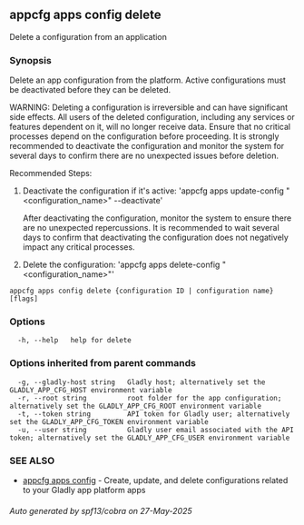 ## appcfg apps config delete

Delete a configuration from an application

### Synopsis


Delete an app configuration from the platform. Active configurations must be deactivated before they can be deleted.

WARNING: Deleting a configuration is irreversible and can have significant side effects. All users of the deleted configuration, including any services or features dependent on it, will no longer receive data. Ensure that no critical processes depend on the configuration before proceeding. It is strongly recommended to deactivate the configuration and monitor the system for several days to confirm there are no unexpected issues before deletion.

Recommended Steps:
1. Deactivate the configuration if it's active:
  'appcfg apps update-config "<configuration_name>" --deactivate'

   After deactivating the configuration, monitor the system to ensure there are no unexpected repercussions. It is recommended to wait several days to confirm that deactivating the configuration does not negatively impact any critical processes.

2. Delete the configuration:
  'appcfg apps delete-config "<configuration_name>"'


```
appcfg apps config delete {configuration ID | configuration name} [flags]
```

### Options

```
  -h, --help   help for delete
```

### Options inherited from parent commands

```
  -g, --gladly-host string   Gladly host; alternatively set the GLADLY_APP_CFG_HOST environment variable
  -r, --root string          root folder for the app configuration; alternatively set the GLADLY_APP_CFG_ROOT environment variable
  -t, --token string         API token for Gladly user; alternatively set the GLADLY_APP_CFG_TOKEN environment variable
  -u, --user string          Gladly user email associated with the API token; alternatively set the GLADLY_APP_CFG_USER environment variable
```

### SEE ALSO

* [appcfg apps config](appcfg_apps_config.md)	 - Create, update, and delete configurations related to your Gladly app platform apps

###### Auto generated by spf13/cobra on 27-May-2025
